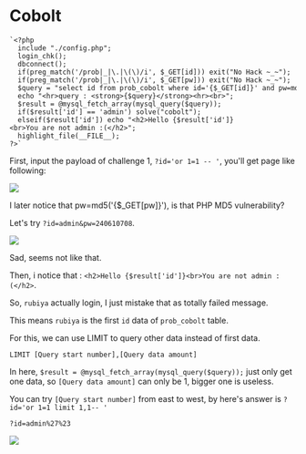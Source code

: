 # **Cobolt**

```
`<?php  
  include "./config.php";   
  login_chk();  
  dbconnect();  
  if(preg_match('/prob|_|\.|\(\)/i', $_GET[id])) exit("No Hack ~_~");   
  if(preg_match('/prob|_|\.|\(\)/i', $_GET[pw])) exit("No Hack ~_~");   
  $query = "select id from prob_cobolt where id='{$_GET[id]}' and pw=md5('{$_GET[pw]}')";   
  echo "<hr>query : <strong>{$query}</strong><hr><br>";   
  $result = @mysql_fetch_array(mysql_query($query));   
  if($result['id'] == 'admin') solve("cobolt");  
  elseif($result['id']) echo "<h2>Hello {$result['id']}<br>You are not admin :(</h2>";   
  highlight_file(__FILE__);   
?>`
```

First, input the payload of challenge 1, `?id='or 1=1 -- '`, you'll get page like following:

![](https://i.imgur.com/HFBTMaM.png)

I later notice that pw=md5('{$_GET[pw]}'), is that PHP MD5 vulnerability?

Let's try `?id=admin&pw=240610708`.

![](https://i.imgur.com/JAMyU7D.png)

Sad, seems not like that.

Then, i notice that : `<h2>Hello {$result['id']}<br>You are not admin :(</h2>`.

So, `rubiya` actually login, I just mistake that as totally failed message.

This means `rubiya` is the first `id` data of `prob_cobolt` table.

For this, we can use LIMIT to query other data instead of first data.

`LIMIT [Query start number],[Query data amount]`

In here, `$result = @mysql_fetch_array(mysql_query($query));` just only get one data, so `[Query data amount]` can only be 1, bigger one is useless.

You can try `[Query start number]` from east to west, by here's answer is 
```?id='or 1=1 limit 1,1-- '```

```?id=admin%27%23```

![](https://i.imgur.com/2KFFseS.png)

